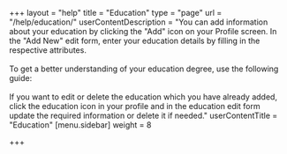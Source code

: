 +++
layout = "help"
title = "Education"
type = "page"
url = "/help/education/"
userContentDescription = "You can add information about your education by clicking the \"Add\" icon on your Profile screen. In the \"Add New\" edit form, enter your education details by filling in the respective attributes.<br><br>To get a better understanding of your education degree, use the following guide:<br><br>If you want to edit or delete the education which you have already added, click the education icon in your profile and in the education edit form update the required information or delete it if needed."
userContentTitle = "Education"
[menu.sidebar]
weight = 8

+++
